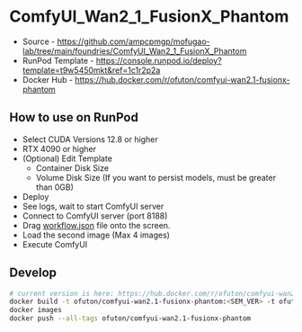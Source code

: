 # ComfyUI_Wan2_1_FusionX_Phantom

- Source - <https://github.com/ampcpmgp/mofugao-lab/tree/main/foundries/ComfyUI_Wan2_1_FusionX_Phantom>
- RunPod Template - <https://console.runpod.io/deploy?template=t9w5450mkt&ref=1c1r2p2a>
- Docker Hub - <https://hub.docker.com/r/ofuton/comfyui-wan2.1-fusionx-phantom>

## How to use on RunPod

- Select CUDA Versions 12.8 or higher
- RTX 4090 or higher
- (Optional) Edit Template
  - Container Disk Size
  - Volume Disk Size (If you want to persist models, must be greater than 0GB)
- Deploy
- See logs, wait to start ComfyUI server
- Connect to ComfyUI server (port 8188)
- Drag [workflow.json](https://raw.githubusercontent.com/ampcpmgp/mofugao-lab/refs/heads/main/foundries/ComfyUI_Wan2_1_FusionX_Phantom/workflow.json) file onto the screen.
- Load the second image (Max 4 images)
- Execute ComfyUI

## Develop

```bash
# current version is here: https://hub.docker.com/r/ofuton/comfyui-wan2.1-fusionx-phantom/tags
docker build -t ofuton/comfyui-wan2.1-fusionx-phantom:<SEM_VER> -t ofuton/comfyui-wan2.1-fusionx-phantom:latest .
docker images
docker push --all-tags ofuton/comfyui-wan2.1-fusionx-phantom
```
